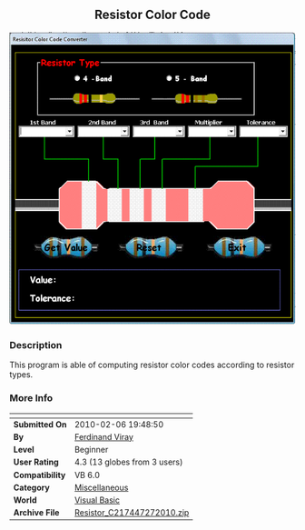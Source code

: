 ﻿<div align="center">

## Resistor Color Code

<img src="PIC2010271012535937.GIF">
</div>

### Description

This program is able of computing resistor color codes according to resistor types.
 
### More Info
 


<span>             |<span>
---                |---
**Submitted On**   |2010-02-06 19:48:50
**By**             |[Ferdinand Viray](https://github.com/Planet-Source-Code/PSCIndex/blob/master/ByAuthor/ferdinand-viray.md)
**Level**          |Beginner
**User Rating**    |4.3 (13 globes from 3 users)
**Compatibility**  |VB 6\.0
**Category**       |[Miscellaneous](https://github.com/Planet-Source-Code/PSCIndex/blob/master/ByCategory/miscellaneous__1-1.md)
**World**          |[Visual Basic](https://github.com/Planet-Source-Code/PSCIndex/blob/master/ByWorld/visual-basic.md)
**Archive File**   |[Resistor\_C217447272010\.zip](https://github.com/Planet-Source-Code/ferdinand-viray-resistor-color-code__1-72904/archive/master.zip)








